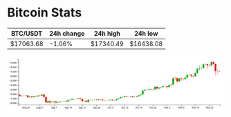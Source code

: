 # Bitcoin Stats

BTC/USDT|24h change|24h high|24h low|
|---|---|---|---|
|$17063.68|-1.06%|$17340.49|$16438.08|

<img src="./chart.svg">
